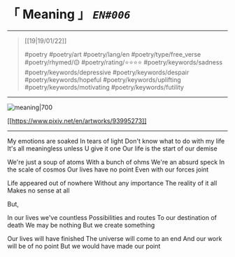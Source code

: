 # &#12300; Meaning &#12301; *`EN#006`*

---

> [[19|19/01/22]]
> 
> #poetry 
> #poetry/art 
> #poetry/lang/en 
> #poetry/type/free_verse 
> #poetry/rhymed/🟡 
> #poetry/rating/⭐⭐⭐⭐ 
> #poetry/keywords/sadness #poetry/keywords/depressive #poetry/keywords/despair #poetry/keywords/hopeful #poetry/keywords/uplifting #poetry/keywords/motivating  #poetry/keywords/futility 

---

![meaning|700](https://w.wallhaven.cc/full/3l/wallhaven-3lokkv.jpg)

[[https://www.pixiv.net/en/artworks/93995273]]

---

My emotions are soaked
In tears of light
Don't know what to do with my life
It's all meaningless unless U give it one
Our life is the start of our demise

We're just a soup of atoms
With a bunch of ohms
We're an absurd speck
In the scale of cosmos
Our lives have no point
Even with our forces joint

Life appeared out of nowhere
Without any importance
The reality of it all
Makes no sense at all

But,

In our lives we've countless
Possibilities and routes
To our destination of death
We may be nothing
But we create something

Our lives will have finished
The universe will come to an end
And our work will be of no point
But we would have made our point
